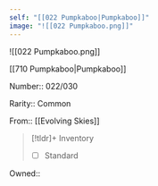 ```yaml
---
self: "[[022 Pumpkaboo|Pumpkaboo]]"
image: "![[022 Pumpkaboo.png]]"
---
```


![[022 Pumpkaboo.png]]

[[710 Pumpkaboo|Pumpkaboo]]

Number:: 022/030

Rarity:: Common

From:: [[Evolving Skies]]

> [!tldr]+ Inventory
> - [ ] Standard

Owned:: 

